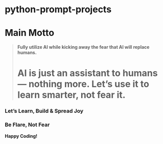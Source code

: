 # python-prompt-projects
#  Main Motto  
> **Fully utilize AI while kicking away the fear that AI will replace humans.**  
># AI is just an assistant to humans — **nothing more**. Let’s use it to learn smarter, not fear it.
> 
###  Let’s Learn, Build & Spread Joy  
###  Be Flare, Not Fear  
**Happy Coding!** 

